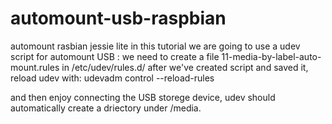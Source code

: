 # automount-usb-raspbian
automount rasbian jessie lite
in this tutorial we are going to use a  udev script for automount  USB :
we need to create a file  11-media-by-label-auto-mount.rules in /etc/udev/rules.d/
after we've created script and saved it, reload udev with:
udevadm control --reload-rules

and then enjoy connecting the USB storege device, udev  should automatically create a driectory under /media.
